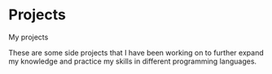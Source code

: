 # Projects
My projects

These are some side projects that I have been working on to further expand my knowledge and practice my skills in different programming languages.
